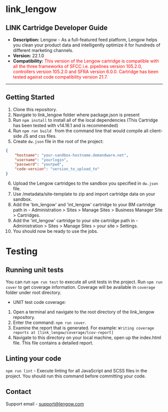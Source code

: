 # link_lengow
## LINK Cartridge Developer Guide ##

* **Description:**  Lengow - As a full-featured feed platform, Lengow helps you clean your product data and intelligently optimize it for hundreds of different marketing channels.
* **Version:** 22.1.0
* **Compatibility:** <span style="color:red">This version of the Lengow cartridge is compatible with all the three frameworks of SFCC i.e. pipelines version 105.2.0, controllers version 105.2.0 and SFRA version 6.0.0. Cartridge has been tested against code compatibility version 21.7.</span>

----
## Getting Started ##
1. Clone this repository.
2. Navigate to link_lengow folder where package.json is present
3. Run `npm install` to install all of the local dependencies (This Cartridge has been tested with v14.16.1 and is recommended)
4. Run `npm run build ` from the command line that would compile all client-side JS and css files.
5. Create `dw.json` file in the root of the project:
```json
{
    "hostname": "your-sandbox-hostname.demandware.net",
    "username": "yourlogin",
    "password": "yourpwd",
    "code-version": "version_to_upload_to"
}
```
6. Upload the Lengow cartridges to the sandbox you specified in `dw.json` file.
7. Use /metadata/site-template to zip and import cartridge data on your sandbox.
8. Add the 'bm_lengow' and 'int_lengow' cartridge to your BM cartridge path in - Administration >  Sites >  Manage Sites > Business Manager Site > Cartridges.
9. Add the 'int_lengow' cartridge to your site cartridge path in - Administration >  Sites >  Manage Sites > your site > Settings.
8. You should now be ready to use the jobs.

# Testing
## Running unit tests

You can run `npm run test` to execute all unit tests in the project. Run `npm run cover` to get coverage information. Coverage will be available in `coverage` folder under root directory.

* UNIT test code coverage:
1. Open a terminal and navigate to the root directory of the link_lengow repository.
2. Enter the command: `npm run cover`.
3. Examine the report that is generated. For example: `Writing coverage reports at [link_lengow/coverage/lcov-report]`
3. Navigate to this directory on your local machine, open up the index.html file. This file contains a detailed report.

## Linting your code ##
`npm run lint` - Execute linting for all JavaScript and SCSS files in the project. You should run this command before committing your code.

## Contact ##
Support email - support@lengow.com